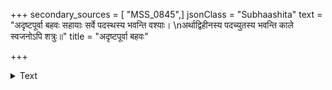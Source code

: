 +++
secondary_sources = [ "MSS_0845",]
jsonClass = "Subhaashita"
text = "अदृष्टपूर्वा बहवः सहायाः सर्वे पदस्थस्य भवन्ति वश्याः।  \nअर्थाद्विहीनस्य पदच्युतस्य भवन्ति काले स्वजनोऽपि शत्रुः॥"
title = "अदृष्टपूर्वा बहवः"

+++

<details><summary>Text</summary>

अदृष्टपूर्वा बहवः सहायाः सर्वे पदस्थस्य भवन्ति वश्याः।  
अर्थाद्विहीनस्य पदच्युतस्य भवन्ति काले स्वजनोऽपि शत्रुः॥
</details>
